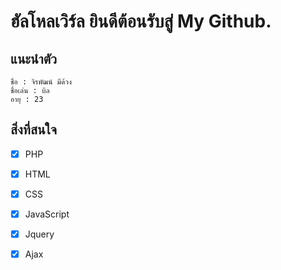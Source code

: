 # ฮัลโหลเวิร์ล ยินดีต้อนรับสู่ My Github.
## แนะนำตัว
```
ชื่อ : จิรพัฒน์ มีด้วง
ชื่อเล่น : บิล
อายุ : 23
```
## สิ่งที่สนใจ

- [x] PHP
- [x] HTML 
- [x] CSS
- [x] JavaScript
- [x] Jquery
- [x] Ajax

